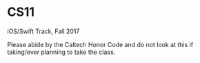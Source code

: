 # CS11

iOS/Swift Track, Fall 2017


Please abide by the Caltech Honor Code and do not look at this if taking/ever planning to take the class.

